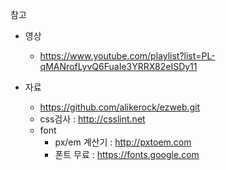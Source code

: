참고

- 영상

  - https://www.youtube.com/playlist?list=PL-qMANrofLyvQ6FuaIe3YRRX82eISDy11

- 자료
  - https://github.com/alikerock/ezweb.git
  - css검사 : http://csslint.net
  - font
    - px/em 계산기 : http://pxtoem.com
    - 폰트 무료 : https://fonts.google.com
